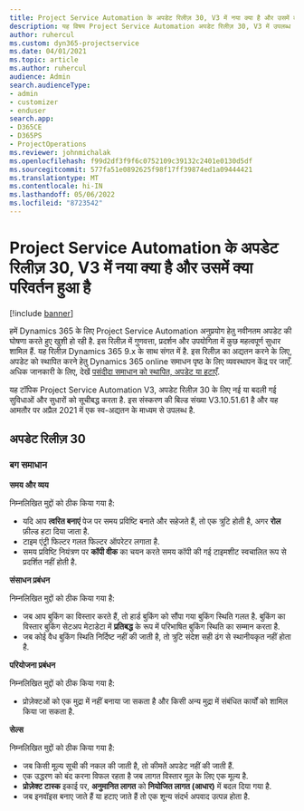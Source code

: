 ```yaml
---
title: Project Service Automation के अपडेट रिलीज़ 30, V3 में नया क्या है और उसमें क्या परिवर्तन हुआ है
description: यह विषय Project Service Automation अपडेट रिलीज़ 30, V3 में उपलब्ध सुविधाओं और सुधारों को सूचीबद्ध करता है.
author: ruhercul
ms.custom: dyn365-projectservice
ms.date: 04/01/2021
ms.topic: article
ms.author: ruhercul
audience: Admin
search.audienceType:
- admin
- customizer
- enduser
search.app:
- D365CE
- D365PS
- ProjectOperations
ms.reviewer: johnmichalak
ms.openlocfilehash: f99d2df3f9f6c0752109c39132c2401e0130d5df
ms.sourcegitcommit: 577fa51e0892625f98f17ff39874ed1a09444421
ms.translationtype: MT
ms.contentlocale: hi-IN
ms.lasthandoff: 05/06/2022
ms.locfileid: "8723542"
---
```

# <a name="whats-new-or-changed-in-project-service-automation-update-release-30-v3"></a>Project Service Automation के अपडेट रिलीज़ 30, V3 में नया क्या है और उसमें क्या परिवर्तन हुआ है

[!include [banner](../includes/psa-now-project-operations.md)]

हमें Dynamics 365 के लिए Project Service Automation अनुप्रयोग हेतु नवीनतम अपडेट की घोषणा करते हुए खुशी हो रही है. इस रिलीज़ में गुणवत्ता, प्रदर्शन और उपयोगिता में कुछ महत्वपूर्ण सुधार शामिल हैं. यह रिलीज़ Dynamics 365 9.x के साथ संगत में है. इस रिलीज़ का अद्यतन करने के लिए, अपडेट को स्थापित करने हेतु Dynamics 365 online समाधन पृष्ठ के लिए व्यवस्थापन केंद्र पर जाएँ. अधिक जानकारी के लिए, देखें [पसंदीदा समाधान को स्थापित, अपडेट या हटाएँ](/power-platform/admin/install-remove-preferred-solution).

यह टॉपिक Project Service Automation V3, अपडेट रिलीज़ 30 के लिए नई या बदली गई सुविधाओं और सुधारों को सूचीबद्ध करता है. इस संस्करण की बिल्ड संख्या V3.10.51.61 है और यह आमतौर पर अप्रैल 2021 में एक स्व-अद्यतन के माध्यम से उपलब्ध है.

## <a name="update-release-30"></a>अपडेट रिलीज़ 30

### <a name="bug-fixes"></a>बग समाधान

**समय और व्यय**

निम्नलिखित मुद्दों को ठीक किया गया है:

- यदि आप **त्वरित बनाएं** पेज पर समय प्रविष्टि बनाते और सहेजते हैं, तो एक त्रुटि होती है, अगर **रोल** फ़ील्ड हटा दिया जाता है.
- टाइम एंट्री फिल्टर गलत फिल्टर ऑपरेटर लगाता है.
- समय प्रविष्टि नियंत्रण पर **कॉपी वीक** का चयन करते समय कॉपी की गई टाइमशीट स्वचालित रूप से प्रदर्शित नहीं होती है.

**संसाधन प्रबंधन**

निम्नलिखित मुद्दों को ठीक किया गया है:

- जब आप बुकिंग का विस्तार करते हैं, तो हार्ड बुकिंग को सौंपा गया बुकिंग स्थिति गलत है. बुकिंग का विस्तार बुकिंग सेटअप मेटाडेटा में **प्रतिबद्ध** के रूप में परिभाषित बुकिंग स्थिति का सम्मान करता है.
- जब कोई वैध बुकिंग स्थिति निर्दिष्ट नहीं की जाती है, तो त्रुटि संदेश सही ढंग से स्थानीयकृत नहीं होता है.

**परियोजना प्रबंधन**

निम्नलिखित मुद्दों को ठीक किया गया है:

- प्रोज़ेक्टओं को एक मुद्रा में नहीं बनाया जा सकता है और किसी अन्य मुद्रा में संबंधित कार्यों को शामिल किया जा सकता है.

**सेल्स**

निम्नलिखित मुद्दों को ठीक किया गया है:

- जब किसी मूल्य सूची की नकल की जाती है, तो कीमतें अपडेट नहीं की जाती हैं.
- एक उद्धरण को बंद करना विफल रहता है जब लागत विस्तार मूल के लिए एक मूल्य है.
- **प्रोज़ेक्ट टास्क** इकाई पर, **अनुमानित लागत** को **नियोजित लागत (आधार)** में बदल दिया गया है.
- जब इनवॉइस बनाए जाते हैं या हटाए जाते हैं तो एक शून्य संदर्भ अपवाद उत्पन्न होता है.
